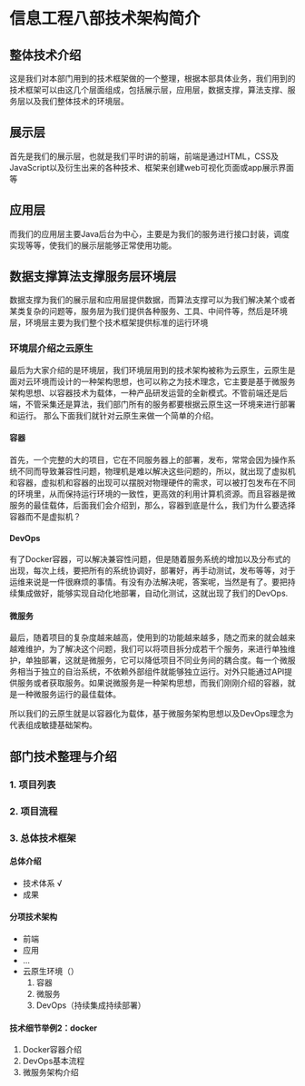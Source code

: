 # 信息工程八部技术架构简介

## 整体技术介绍

这是我们对本部门用到的技术框架做的一个整理，根据本部具体业务，我们用到的技术框架可以由这几个层面组成，包括展示层，应用层，数据支撑，算法支撑、服务层以及我们整体技术的环境层。

## 展示层

首先是我们的展示层，也就是我们平时讲的前端，前端是通过HTML，CSS及JavaScript以及衍生出来的各种技术、框架来创建web可视化页面或app展示界面等

## 应用层

而我们的应用层主要Java后台为中心，主要是为我们的服务进行接口封装，调度实现等等，使我们的展示层能够正常使用功能。

## 数据支撑算法支撑服务层环境层

数据支撑为我们的展示层和应用层提供数据，而算法支撑可以为我们解决某个或者某类复杂的问题等，服务层为我们提供各种服务、工具、中间件等，然后是环境层，环境层主要为我们整个技术框架提供标准的运行环境

### 环境层介绍之云原生

最后为大家介绍的是环境层，我们环境层用到的技术架构被称为云原生，云原生是面对云环境而设计的一种架构思想，也可以称之为技术理念，它主要是基于微服务架构思想、以容器技术为载体，一种产品研发运营的全新模式。不管前端还是后端，不管采集还是算法，我们部门所有的服务都要根据云原生这一环境来进行部署和运行。
那么下面我们就针对云原生来做一个简单的介绍。

#### 容器

首先，一个完整的大的项目，它在不同服务器上的部署，发布，常常会因为操作系统不同而导致兼容性问题，物理机是难以解决这些问题的，所以，就出现了虚拟机和容器，虚拟机和容器的出现可以摆脱对物理硬件的需求，可以被打包发布在不同的环境里，从而保持运行环境的一致性，更高效的利用计算机资源。而且容器是微服务的最佳载体，后面我们会介绍到，那么，容器到底是什么，我们为什么要选择容器而不是虚拟机？

#### DevOps

有了Docker容器，可以解决兼容性问题，但是随着服务系统的增加以及分布式的出现，每次上线，要把所有的系统协调好，部署好，再手动测试，发布等等，对于运维来说是一件很麻烦的事情。有没有办法解决呢，答案呢，当然是有了。要把持续集成做好，能够实现自动化地部署，自动化测试，这就出现了我们的DevOps.

#### 微服务

最后，随着项目的复杂度越来越高，使用到的功能越来越多，随之而来的就会越来越难维护，为了解决这个问题，我们可以将项目拆分成若干个服务，来进行单独维护，单独部署，这就是微服务，它可以降低项目不同业务间的耦合度。每一个微服务相当于独立的自治系统，不依赖外部组件就能够独立运行。对外只能通过API提供服务或者获取服务。如果说微服务是一种架构思想，而我们刚刚介绍的容器，就是一种微服务运行的最佳载体。

所以我们的云原生就是以容器化为载体，基于微服务架构思想以及DevOps理念为代表组成敏捷基础架构。

## 部门技术整理与介绍

### 1. 项目列表

### 2. 项目流程

### 3. 总体技术框架

#### 总体介绍

- 技术体系 √
- 成果

#### 分项技术架构

- 前端
- 应用
- ...
- 云原生环境（）
    1. 容器
    2. 微服务
    3. DevOps（持续集成持续部署）

<!-- 
#### 技术细节举例：docker

1. 什么是docker
2. docker和虚拟机比较
3. docker整体架构组成 -->

#### 技术细节举例2：docker

1. Docker容器介绍
2. DevOps基本流程
3. 微服务架构介绍
